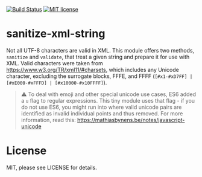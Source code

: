 [![Build Status](https://travis-ci.org/felixrieseberg/sanitize-xml-string.svg?branch=master)](https://travis-ci.org/felixrieseberg/sanitize-xml-string)
[![MIT license](http://img.shields.io/badge/license-MIT-brightgreen.svg)](http://opensource.org/licenses/MIT)

# sanitize-xml-string
Not all UTF-8 characters are valid in XML. This module offers two methods, `sanitize` and `validate`, that treat a given string and prepare it for use with XML. Valid characters were taken from https://www.w3.org/TR/xml11/#charsets, which includes any Unicode character, excluding the surrogate blocks, FFFE, and FFFF (`[#x1-#xD7FF] | [#xE000-#xFFFD] | [#x10000-#x10FFFF]`).

> :warning: To deal with emoji and other special unicode use cases, ES6 added a `u` flag to regular expressions. This tiny module uses that flag - if you do not use ES6, you might run into where valid unicode pairs are identified as invalid individual points and thus removed. For more information, read this: https://mathiasbynens.be/notes/javascript-unicode

# License
MIT, please see LICENSE for details.
